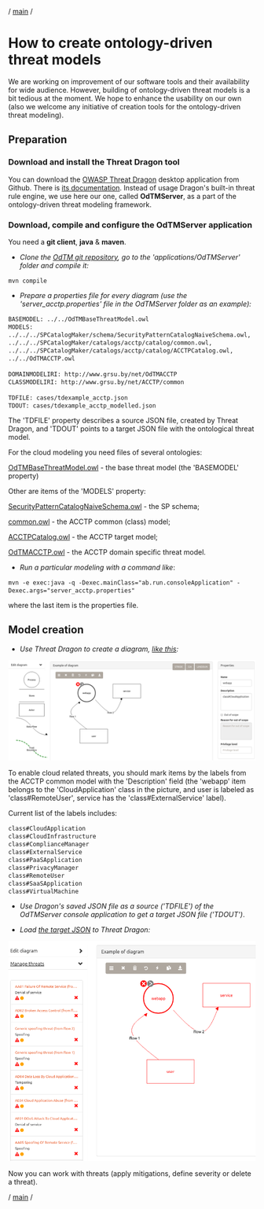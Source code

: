 / [main](README.md) /

# How to create ontology-driven threat models

We are working on improvement of our software tools and their availability for wide audience.
However, building of ontology-driven threat models is a bit tedious at the moment.
We hope to enhance the usability on our own 
(also we welcome any initiative of creation tools for the ontology-driven threat modeling).

## Preparation

### Download and install the Threat Dragon tool

You can download the [OWASP Threat Dragon](https://github.com/OWASP/threat-dragon-desktop/releases) desktop application from Github.
There is [its documentation](https://docs.threatdragon.org/).
Instead of usage Dragon's built-in threat rule engine, we use here our one, called **OdTMServer**, 
as a part of the ontology-driven threat modeling framework.

### Download, compile and configure the OdTMServer application 

You need a **git client**, **java** & **maven**.

* *Clone the [OdTM git repository](https://github.com/nets4geeks/OdTM.git), go to the 'applications/OdTMServer' folder and compile it:*

```
mvn compile
```

* *Prepare a properties file for every diagram (use the 'server_acctp.properties' file in the OdTMServer folder as an example):*

```
BASEMODEL: ../../OdTMBaseThreatModel.owl
MODELS: ../../../SPCatalogMaker/schema/SecurityPatternCatalogNaiveSchema.owl, ../../../SPCatalogMaker/catalogs/acctp/catalog/common.owl, ../../../SPCatalogMaker/catalogs/acctp/catalog/ACCTPCatalog.owl, ../../OdTMACCTP.owl

DOMAINMODELIRI: http://www.grsu.by/net/OdTMACCTP
CLASSMODELIRI: http://www.grsu.by/net/ACCTP/common

TDFILE: cases/tdexample_acctp.json
TDOUT: cases/tdexample_acctp_modelled.json
```

The 'TDFILE' property describes a source JSON file, created by Threat Dragon, 
and 'TDOUT' points to a target JSON file with the ontological threat model.

For the cloud modeling you need files of several ontologies:

[OdTMBaseThreatModel.owl](../OdTMBaseThreatModel.owl) - the base threat model (the 'BASEMODEL' property) 

Other are items of the 'MODELS' property:

[SecurityPatternCatalogNaiveSchema.owl](https://github.com/nets4geeks/SPCatalogMaker/blob/master/schema/SecurityPatternCatalogNaiveSchema.owl) - the SP schema;

[common.owl](https://github.com/nets4geeks/SPCatalogMaker/blob/master/catalogs/acctp/catalog/common.owl) - the ACCTP common (class) model;

[ACCTPCatalog.owl](https://github.com/nets4geeks/SPCatalogMaker/blob/master/catalogs/acctp/catalog/ACCTPCatalog.owl) - the ACCTP target model;

[OdTMACCTP.owl](../OdTMACCTP.owl) - the ACCTP domain specific threat model.


* *Run a particular modeling with a command like*:

```
mvn -e exec:java -q -Dexec.mainClass="ab.run.consoleApplication" -Dexec.args="server_acctp.properties" 
```

where the last item is the properties file.

## Model creation

* *Use Threat Dragon to create a diagram, [like this](models/instruction_example.json):*

![acctp_example](pics/td_simple_example.png)

To enable cloud related threats, you should mark items by the labels from the ACCTP common model 
with the 'Description' field (the 'webapp' item belongs to the 'CloudApplication' class in the picture,
and user is labeled as 'class#RemoteUser', service has the 'class#ExternalService' label).

Current list of the labels includes:

```
class#CloudApplication
class#CloudInfrastructure
class#ComplianceManager
class#ExternalService
class#PaaSApplication
class#PrivacyManager
class#RemoteUser
class#SaaSApplication
class#VirtualMachine
```

* *Use Dragon's saved JSON file as a source ('TDFILE') of the OdTMServer console application to get a target JSON file ('TDOUT')*.

* *Load [the target JSON](models/instruction_example_modelled.json) to Threat Dragon:*

![acctp_example1](pics/td_simple_example1.png)

Now you can work with threats (apply mitigations, define severity or delete a threat).

/ [main](README.md) /
